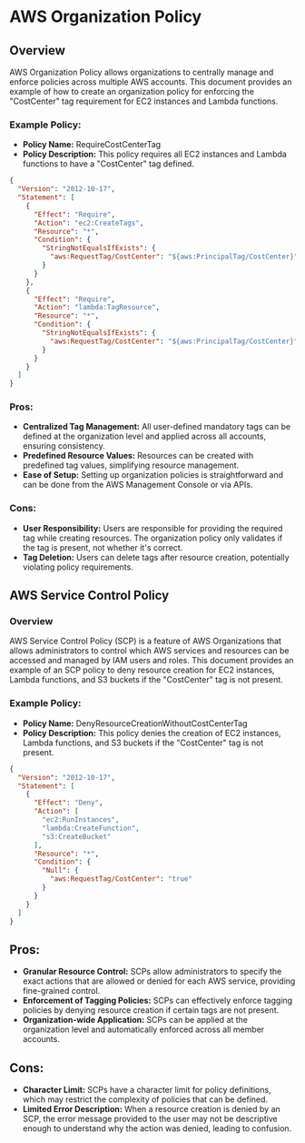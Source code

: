 # AWS Organization Policy

## Overview

AWS Organization Policy allows organizations to centrally manage and enforce policies across multiple AWS accounts. This document provides an example of how to create an organization policy for enforcing the "CostCenter" tag requirement for EC2 instances and Lambda functions.

### Example Policy:

- **Policy Name:** RequireCostCenterTag
- **Policy Description:** This policy requires all EC2 instances and Lambda functions to have a "CostCenter" tag defined.

```json
{
  "Version": "2012-10-17",
  "Statement": [
    {
      "Effect": "Require",
      "Action": "ec2:CreateTags",
      "Resource": "*",
      "Condition": {
        "StringNotEqualsIfExists": {
          "aws:RequestTag/CostCenter": "${aws:PrincipalTag/CostCenter}"
        }
      }
    },
    {
      "Effect": "Require",
      "Action": "lambda:TagResource",
      "Resource": "*",
      "Condition": {
        "StringNotEqualsIfExists": {
          "aws:RequestTag/CostCenter": "${aws:PrincipalTag/CostCenter}"
        }
      }
    }
  ]
}
```


### Pros:

- **Centralized Tag Management:** All user-defined mandatory tags can be defined at the organization level and applied across all accounts, ensuring consistency.
- **Predefined Resource Values:** Resources can be created with predefined tag values, simplifying resource management.
- **Ease of Setup:** Setting up organization policies is straightforward and can be done from the AWS Management Console or via APIs.

### Cons:

- **User Responsibility:** Users are responsible for providing the required tag while creating resources. The organization policy only validates if the tag is present, not whether it's correct.
- **Tag Deletion:** Users can delete tags after resource creation, potentially violating policy requirements.

## AWS Service Control Policy

### Overview

AWS Service Control Policy (SCP) is a feature of AWS Organizations that allows administrators to control which AWS services and resources can be accessed and managed by IAM users and roles. This document provides an example of an SCP policy to deny resource creation for EC2 instances, Lambda functions, and S3 buckets if the "CostCenter" tag is not present.

### Example Policy:

- **Policy Name:** DenyResourceCreationWithoutCostCenterTag
- **Policy Description:** This policy denies the creation of EC2 instances, Lambda functions, and S3 buckets if the "CostCenter" tag is not present.

```json
{
  "Version": "2012-10-17",
  "Statement": [
    {
      "Effect": "Deny",
      "Action": [
        "ec2:RunInstances",
        "lambda:CreateFunction",
        "s3:CreateBucket"
      ],
      "Resource": "*",
      "Condition": {
        "Null": {
          "aws:RequestTag/CostCenter": "true"
        }
      }
    }
  ]
}
```

## Pros:
- **Granular Resource Control:** SCPs allow administrators to specify the exact actions that are allowed or denied for each AWS service, providing fine-grained control.
- **Enforcement of Tagging Policies:** SCPs can effectively enforce tagging policies by denying resource creation if certain tags are not present.
- **Organization-wide Application:** SCPs can be applied at the organization level and automatically enforced across all member accounts.

## Cons:
- **Character Limit:** SCPs have a character limit for policy definitions, which may restrict the complexity of policies that can be defined.
- **Limited Error Description:** When a resource creation is denied by an SCP, the error message provided to the user may not be descriptive enough to understand why the action was denied, leading to confusion.



